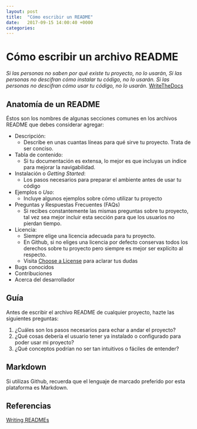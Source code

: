 ```yaml
---
layout: post
title:  "Cómo escribir un README"
date:   2017-09-15 14:00:40 +0000
categories:
---
```


# Cómo escribir un archivo README

_Si las personas no saben por qué existe tu proyecto,
no lo usarán,
Si las personas no descifran cómo instalar tu código,
no lo usarán.
Si las personas no descifran cómo usar tu código,
no lo usarán._
[WriteTheDocs](http://www.writethedocs.org/guide/writing/beginners-guide-to-docs/#you-want-people-to-use-your-code)

## Anatomía de un README
Éstos son los nombres de algunas secciones comunes en los archivos README que debes considerar agregar:

- Descripción:  
  * Describe en unas cuantas líneas para qué sirve tu proyecto. Trata de ser conciso.
- Tabla de contenido:
  * Si tu documentación es extensa, lo mejor es que incluyas un índice para mejorar la navigabilidad.
- Instalación o _Getting Started_:
  * Los pasos necesarios para preparar el ambiente antes de usar tu código
- Ejemplos o _Uso_:
  * Incluye algunos ejemplos sobre cómo utilizar tu proyecto
- Preguntas y Respuestas Frecuentes (FAQs)
  * Si recibes constantemente las mismas preguntas sobre tu proyecto, tal vez sea mejor incluir esta sección para que los usuarios no pierdan tiempo.
- Licencia:
  * Siempre elige una licencia adecuada para tu proyecto.
  * En Github, si no eliges una licencia por defecto conservas todos los derechos sobre tu proyecto pero siempre es mejor ser explícito al respecto.
  * Visita [Choose a License](choosealicense.com) para aclarar tus dudas
- Bugs conocidos
- Contribuciones
- Acerca del desarrollador

## Guía
Antes de escribir el archivo README de cualquier proyecto, hazte las siguientes preguntas:

1. ¿Cuáles son los pasos necesarios para echar a andar el proyecto?
2. ¿Qué cosas debería el usuario tener ya instalado o configurado para poder usar mi proyecto?
3. ¿Qué conceptos podrían no ser tan intuitivos o fáciles de entender?

## Markdown
Si utilizas Github, recuerda que el lenguaje de marcado preferido por esta plataforma es Markdown.

## Referencias
[Writing READMEs](https://www.udacity.com/course/writing-readmes--ud777)
